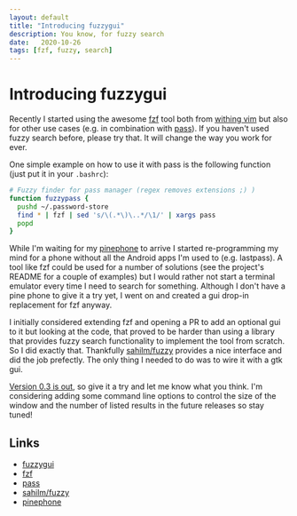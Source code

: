 ```yaml
---
layout: default
title: "Introducing fuzzygui"
description: You know, for fuzzy search
date:   2020-10-26
tags: [fzf, fuzzy, search]
---
```


# Introducing fuzzygui

Recently I started using the awesome [fzf](https://github.com/junegunn/fzf) tool both from [withing vim](https://github.com/junegunn/fzf.vim) but also for other use cases (e.g. in combination with [pass](https://www.passwordstore.org/)). If you haven't used fuzzy search before, please try that. It will change the way you work for ever.

One simple example on how to use it with pass is the following function (just put it in your `.bashrc`):

```bash
# Fuzzy finder for pass manager (regex removes extensions ;) )
function fuzzypass {
  pushd ~/.password-store
  find * | fzf | sed 's/\(.*\)\..*/\1/' | xargs pass
  popd
}
```

While I'm waiting for my [pinephone](https://www.pine64.org/pinephone/) to arrive I started re-programming my mind for a phone without all the Android apps I'm used to (e.g. lastpass). A tool like fzf could be used for a number of solutions (see the project's README for a couple of examples) but I would rather not start a terminal emulator every time I need to search for something. Although I don't have a pine phone to give it a try yet, I went on and created a gui drop-in replacement for fzf anyway.

I initially considered extending fzf and opening a PR to add an optional gui to it but looking at the code, that proved to be harder than using a library that provides fuzzy search functionality to implement the tool from scratch. So I did exactly that. Thankfully [sahilm/fuzzy](https://github.com/sahilm/fuzzy) provides a nice interface and did the job prefectly. The only thing I needed to do was to wire it with a gtk gui.

[Version 0.3 is out](https://github.com/jimmykarily/fuzzygui/releases/tag/0.3), so give it a try and let me know what you think. I'm considering adding some command line options to control the size of the window and the number of listed results in the future releases so stay tuned!


## Links

- [fuzzygui](https://github.com/jimmykarily/fuzzygui)
- [fzf](https://github.com/junegunn/fzf)
- [pass](https://www.passwordstore.org/)
- [sahilm/fuzzy](https://github.com/sahilm/fuzzy)
- [pinephone](https://www.pine64.org/pinephone/)
